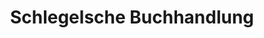 ---
title: "Schlegelsche Buchhandlung"
url: /weissenhorn/schlegelsche-buchhandlung/
shop: Bücher
---